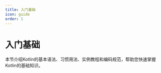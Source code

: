 ```yaml
---
title: 入门基础
icon: guide
order: 1
---
```


# 入门基础

本节介绍Kotlin的基本语法、习惯用法、实例教程和编码规范，帮助您快速掌握Kotlin的基础知识。
